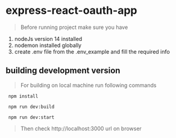 # express-react-oauth-app

> Before running project make sure you have 
 1. nodeJs version 14 installed
 2. nodemon installed globally
 3. create .env file from the .env_example and fill the required info   
## building development version

>  For building on local machine run following commands

```
 npm install
```

```
 npm run dev:build
```

```
 npm run dev:start
```

> Then check http://localhost:3000 url on browser